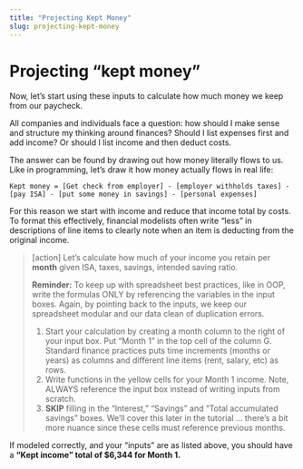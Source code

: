 ```yaml
---
title: "Projecting Kept Money"
slug: projecting-kept-money
---
```


# Projecting “kept money”

Now, let’s start using these inputs to calculate how much money we keep from our paycheck.

All companies and individuals face a question: how should I make sense and structure my thinking around finances? Should I list expenses first and add income? Or should I list income and then deduct costs.

The answer can be found by drawing out how money literally flows to us. Like in programming, let’s draw it how money actually flows in real life:

```
Kept money = [Get check from employer] - [employer withholds taxes] - [pay ISA] - [put some money in savings] - [personal expenses]
```

For this reason we start with income and reduce that income total by costs. To format this effectively, financial modelists often write “less” in descriptions of line items to clearly note when an item is deducting from the original income.

>[action]
> Let’s calculate how much of your income you retain per **month** given ISA, taxes, savings, intended saving ratio.
>
> **Reminder:** To keep up with spreadsheet best practices, like in OOP, write the formulas ONLY by referencing the variables in the input boxes. Again, by pointing back to the inputs, we keep our spreadsheet modular and our data clean of duplication errors.
>
> 1. Start your calculation by creating a month column to the right of your input box. Put “Month 1” in the top cell of the column G. Standard finance practices puts time increments (months or years) as columns and different line items (rent, salary, etc) as rows.
> 1. Write functions in the yellow cells for your Month 1 income. Note, ALWAYS reference the input box instead of writing inputs from scratch.
> 1. **SKIP** filling in the “Interest,” “Savings” and “Total accumulated savings” boxes. We’ll cover this later in the tutorial … there’s a bit more nuance since these cells must reference previous months.

If modeled correctly, and your “inputs” are as listed above, you should have a **“Kept income” total of $6,344 for Month 1.**
